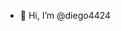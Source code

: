 - 👋 Hi, I’m @diego4424


<!---
diego4424/diego4424 is a ✨ special ✨ repository because its `README.md` (this file) appears on your GitHub profile.
You can click the Preview link to take a look at your changes.
--->

